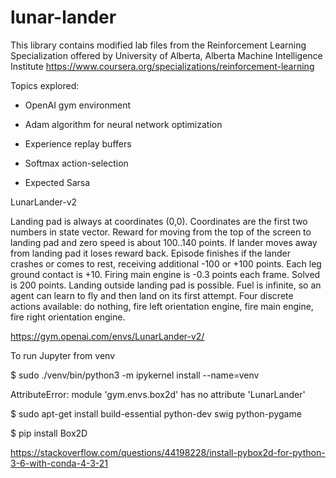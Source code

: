 
# lunar-lander

This library contains modified lab files from the Reinforcement Learning Specialization offered by
University of Alberta, Alberta Machine Intelligence Institute
https://www.coursera.org/specializations/reinforcement-learning

Topics explored:

* OpenAI gym environment

* Adam algorithm for neural network optimization

* Experience replay buffers

* Softmax action-selection

* Expected Sarsa


LunarLander-v2

Landing pad is always at coordinates (0,0). Coordinates are the first two numbers in state vector. Reward for moving from the top of the screen to landing pad and zero speed is about 100..140 points. If lander moves away from landing pad it loses reward back. Episode finishes if the lander crashes or comes to rest, receiving additional -100 or +100 points. Each leg ground contact is +10. Firing main engine is -0.3 points each frame. Solved is 200 points. Landing outside landing pad is possible. Fuel is infinite, so an agent can learn to fly and then land on its first attempt. Four discrete actions available: do nothing, fire left orientation engine, fire main engine, fire right orientation engine.

https://gym.openai.com/envs/LunarLander-v2/




To run Jupyter from venv

$ sudo ./venv/bin/python3 -m ipykernel install --name=venv


AttributeError: module 'gym.envs.box2d' has no attribute 'LunarLander'

$ sudo apt-get install build-essential python-dev swig python-pygame

$ pip install Box2D

https://stackoverflow.com/questions/44198228/install-pybox2d-for-python-3-6-with-conda-4-3-21





